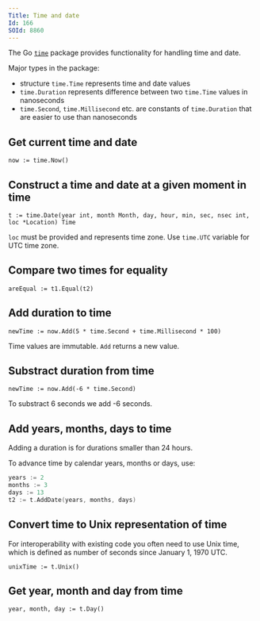 ```yaml
---
Title: Time and date
Id: 166
SOId: 8860
---
```

The Go [`time`](https://golang.org/pkg/time/) package provides functionality for handling time and date.

Major types in the package:
* structure `time.Time` represents time and date values
* `time.Duration` represents difference between two `time.Time` values in nanoseconds
* `time.Second`, `time.Millisecond` etc. are constants of `time.Duration` that are easier to use than nanoseconds

## Get current time and date

`now := time.Now()`

## Construct a time and date at a given moment in time

`t := time.Date(year int, month Month, day, hour, min, sec, nsec int, loc *Location) Time`

`loc` must be provided and represents time zone. Use `time.UTC` variable for UTC time zone.

## Compare two times for equality

`areEqual := t1.Equal(t2)`

## Add duration to time

`newTime := now.Add(5 * time.Second + time.Millisecond * 100)`

Time values are immutable. `Add` returns a new value.

## Substract duration from time

`newTime := now.Add(-6 * time.Second)`

To substract 6 seconds we add -6 seconds.

## Add years, months, days to time

Adding a duration is for durations smaller than 24 hours.

To advance time by calendar years, months or days, use:

```go
years := 2
months := 3
days := 13
t2 := t.AddDate(years, months, days)
```

## Convert time to Unix representation of time

For interoperability with existing code you often need to use Unix time, which is defined as number of seconds since January 1, 1970 UTC.

`unixTime := t.Unix()`

## Get year, month and day from time

`year, month, day := t.Day()`

